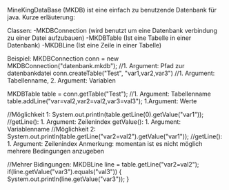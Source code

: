 MineKingDataBase (MKDB) ist eine einfach zu benutzende Datenbank für java. Kurze erläuterung:

Classen:
-MKDBConnection (wird benutzt um eine Datenbank verbindung zu einer Datei aufzubauen)
-MKDBTable      (Ist eine Tabelle in einer Datenbank)
-MKDBLine       (Ist eine Zeile in einer Tabelle)

Beispiel:
MKDBConnection conn = new MKDBConnection("datenbank.mkdb"); //1. Argument: Pfad zur datenbankdatei
conn.createTable("Test", "var1,var2,var3") //1. Argument: Tabellenname, 2. Argument: Variablen

MKDBTable table = conn.getTable("Test"); //1. Argument: Tabellenname
table.addLine("var=val2,var2=val2,var3=val3"); 1.Argument: Werte

//Möglichkeit 1:
System.out.println(table.getLine(0).getValue("var1")); //getLine(): 1. Argument: Zeilenindex   getValue(): 1. Argument: Variablenname
//Möglichkeit 2:
System.out.println(table.getLine("var2=val2").getValue("var1")); //getLine(): 1. Argument: Zeilenindex   Anmerkung: momentan ist es nicht möglich mehrere Bedingungen anzugeben

//Mehrer Bidingungen:
MKDBLine line = table.getLine("var2=val2");
if(line.getValue("var3").equals("val3")) {
	System.out.println(line.getValue("var3"));
}
